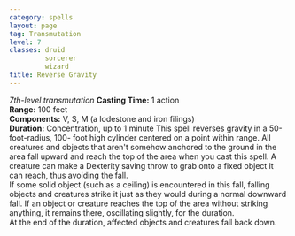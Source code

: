 ```yaml
---
category: spells
layout: page
tag: Transmutation
level: 7
classes: druid
         sorcerer
         wizard
title: Reverse Gravity 
---
```

_7th-level transmutation_ 
**Casting Time:** 1 action    
**Range:** 100 feet    
**Components:** V, S, M (a lodestone and iron filings)    
**Duration:** Concentration, up to 1 minute 
This spell reverses gravity in a 50-foot-radius, 100- foot high cylinder centered on a point within range. All creatures and objects that aren't somehow anchored to the ground in the area fall upward and reach the top of the area when you cast this spell. A creature can make a Dexterity saving throw to grab onto a fixed object it can reach, thus avoiding the fall.    
If some solid object (such as a ceiling) is encountered in this fall, falling objects and creatures strike it just as they would during a normal downward fall. If an object or creature reaches the top of the area without striking anything, it remains there, oscillating slightly, for the duration.    
At the end of the duration, affected objects and creatures fall back down. 
